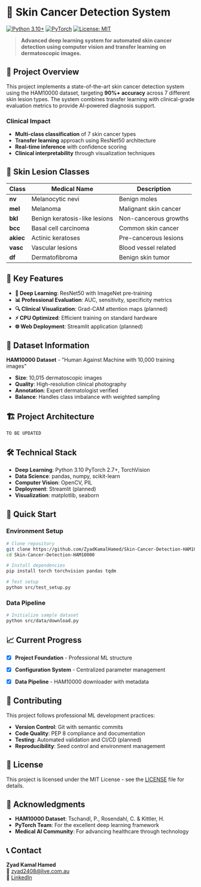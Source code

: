 # 🔬 Skin Cancer Detection System

[![Python 3.10+](https://img.shields.io/badge/python-3.10+-blue.svg)](https://www.python.org/downloads/)
[![PyTorch](https://img.shields.io/badge/PyTorch-2.7+-orange.svg)](https://pytorch.org/)
[![License: MIT](https://img.shields.io/badge/License-MIT-yellow.svg)](https://opensource.org/licenses/MIT)

> **Advanced deep learning system for automated skin cancer detection using computer vision and transfer learning on dermatoscopic images.**

## 🎯 **Project Overview**

This project implements a state-of-the-art skin cancer detection system using the HAM10000 dataset, targeting **90%+ accuracy** across 7 different skin lesion types. The system combines transfer learning with clinical-grade evaluation metrics to provide AI-powered diagnosis support.

### **Clinical Impact**
- **Multi-class classification** of 7 skin cancer types
- **Transfer learning** approach using ResNet50 architecture
- **Real-time inference** with confidence scoring
- **Clinical interpretability** through visualization techniques

## 🏥 **Skin Lesion Classes**

| Class | Medical Name | Description |
|-------|--------------|-------------|
| **nv** | Melanocytic nevi | Benign moles |
| **mel** | Melanoma | Malignant skin cancer |
| **bkl** | Benign keratosis-like lesions | Non-cancerous growths |
| **bcc** | Basal cell carcinoma | Common skin cancer |
| **akiec** | Actinic keratoses | Pre-cancerous lesions |
| **vasc** | Vascular lesions | Blood vessel related |
| **df** | Dermatofibroma | Benign skin tumor |

## 🚀 **Key Features**

- **🧠 Deep Learning**: ResNet50 with ImageNet pre-training
- **📊 Professional Evaluation**: AUC, sensitivity, specificity metrics
- **🔍 Clinical Visualization**: Grad-CAM attention maps (planned)
- **⚡ CPU Optimized**: Efficient training on standard hardware
- **🌐 Web Deployment**: Streamlit application (planned)

## 📁 **Dataset Information**

**HAM10000 Dataset** - "Human Against Machine with 10,000 training images"
- **Size**: 10,015 dermatoscopic images
- **Quality**: High-resolution clinical photography
- **Annotation**: Expert dermatologist verified
- **Balance**: Handles class imbalance with weighted sampling

## 🏗️ **Project Architecture**

```
TO BE UPDATED
```

## 🛠️ **Technical Stack**

- **Deep Learning**: Python 3.10 PyTorch 2.7+, TorchVision
- **Data Science**: pandas, numpy, scikit-learn
- **Computer Vision**: OpenCV, PIL
- **Deployment**: Streamlit (planned)
- **Visualization**: matplotlib, seaborn

## 🚀 **Quick Start**

### **Environment Setup**
```bash
# Clone repository
git clone https://github.com/ZyadKamalHamed/Skin-Cancer-Detection-HAM10000.git
cd Skin-Cancer-Detection-HAM10000

# Install dependencies
pip install torch torchvision pandas tqdm

# Test setup
python src/test_setup.py
```

### **Data Pipeline**
```bash
# Initialize sample dataset
python src/data/download.py
```

## 📈 **Current Progress**

- [x] **Project Foundation** - Professional ML structure
- [x] **Configuration System** - Centralized parameter management
- [x] **Data Pipeline** - HAM10000 downloader with metadata


## 🤝 **Contributing**

This project follows professional ML development practices:
- **Version Control**: Git with semantic commits
- **Code Quality**: PEP 8 compliance and documentation
- **Testing**: Automated validation and CI/CD (planned)
- **Reproducibility**: Seed control and environment management

## 📄 **License**

This project is licensed under the MIT License - see the [LICENSE](LICENSE) file for details.

## 🙏 **Acknowledgments**

- **HAM10000 Dataset**: Tschandl, P., Rosendahl, C. & Kittler, H.
- **PyTorch Team**: For the excellent deep learning framework
- **Medical AI Community**: For advancing healthcare through technology

## 📞 **Contact**

**Zyad Kamal Hamed**  
📧 zyad2408@live.com.au  
🔗 [LinkedIn](https://linkedin.com/in/zyadkamalhamed/)  